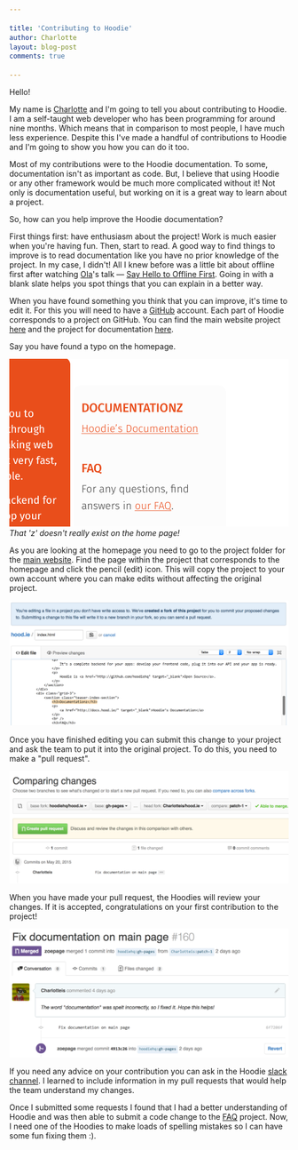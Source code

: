 ```yaml
---

title: 'Contributing to Hoodie'
author: Charlotte
layout: blog-post
comments: true

---
```


Hello!

My name is [Charlotte](https://www.twitter.com/charlotteis) and I'm going to tell you about contributing to Hoodie. I am a self-taught web developer who has been programming for around nine months. Which means that in comparison to most people, I have much less experience. Despite this I've made a handful of contributions to Hoodie and I'm going to show you how you can do it too.

Most of my contributions were to the Hoodie documentation. To some, documentation isn't as important as code. But, I believe that using Hoodie or any other framework would be much more complicated without it! Not only is documentation useful, but working on it is a great way to learn about a project.

So, how can you help improve the Hoodie documentation?

First things first: have enthusiasm about the project! Work is much easier when you're having fun. Then, start to read. A good way to find things to improve is to read documentation like you have no prior knowledge of the project. In my case, I didn't! All I knew before was a little bit about offline first after watching [Ola](https://www.twitter.com/misprintedtype)'s talk &mdash; [Say Hello to Offline First](https://www.youtube.com/watch?v=ZsMS_sviJs0). Going in with a blank slate helps you spot things that you can explain in a better way.

When you have found something you think that you can improve, it's time to edit it. For this you will need to have a [GitHub](https://github.com) account. Each part of Hoodie corresponds to a project on GitHub. You can find the main website project [here](https://github.com/hoodiehq/hood.ie) and the project for documentation [here](https://github.com/hoodiehq/documentation).

Say you have found a typo on the homepage.

![Mispelt Documentation](/dist1/blog/2015/05/contrib-hoodie-documentationz.png)
_That 'z' doesn't really exist on the home page!_

As you are looking at the homepage you need to go to the project folder for the [main website](https://github.com/hoodiehq/hood.ie). Find the page within the project that corresponds to the homepage and click the pencil (edit) icon. This will copy the project to your own account where you can make edits without affecting the original project.

![Making Edits to Hoodie's Documentation](/dist1/blog/2015/05/contrib-hoodie-editingcode.png)

Once you have finished editing you can submit this change to your project and ask the team to put it  into the original project. To do this, you need to make a "pull request".

![Creating a Pull Request](/dist1/blog/2015/05/contrib-hoodie-createapr.png)

When you have made your pull request, the Hoodies will review your changes. If it is accepted, congratulations on your first contribution to the project!

![An accepted pull request](/dist1/blog/2015/05/contrib-hoodie-mergedpr.png)

If you need any advice on your contribution you can ask in the Hoodie [slack channel](http://hood.ie/chat/). I learned to include information in my pull requests that would help the team understand my changes.

Once I submitted some requests I found that I had a better understanding of Hoodie and was then able to submit a code change to the [FAQ](http://faq.hood.ie) project. Now, I need one of the Hoodies to make loads of spelling mistakes so I can have some fun fixing them :).




